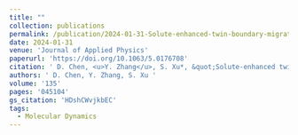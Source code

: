 ```yaml
---
title: ""
collection: publications
permalink: /publication/2024-01-31-Solute-enhanced-twin-boundary-migration-in-CuAg-alloy
date: 2024-01-31
venue: 'Journal of Applied Physics'
paperurl: 'https://doi.org/10.1063/5.0176708'
citation: ' D. Chen, <u>Y. Zhang</u>, S. Xu*, &quot;Solute-enhanced twin boundary migration in CuAg alloy.&quot; <b>Journal of Applied Physics</b>, 135, 045104 (2024).'
authors: ' D. Chen, Y. Zhang, S. Xu '
volume: '135'
pages: '045104'
gs_citation: 'HDshCWvjkbEC'
tags:
  - Molecular Dynamics
---
```

